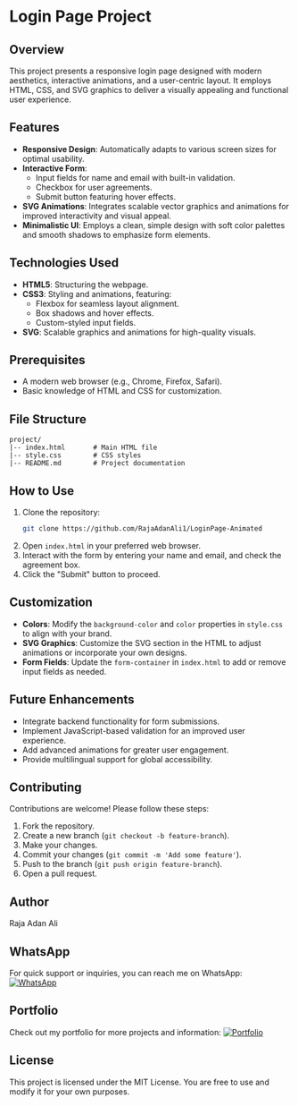 # Login Page Project

## Overview
This project presents a responsive login page designed with modern aesthetics, interactive animations, and a user-centric layout. It employs HTML, CSS, and SVG graphics to deliver a visually appealing and functional user experience.

## Features
- **Responsive Design**: Automatically adapts to various screen sizes for optimal usability.
- **Interactive Form**:
  - Input fields for name and email with built-in validation.
  - Checkbox for user agreements.
  - Submit button featuring hover effects.
- **SVG Animations**: Integrates scalable vector graphics and animations for improved interactivity and visual appeal.
- **Minimalistic UI**: Employs a clean, simple design with soft color palettes and smooth shadows to emphasize form elements.

## Technologies Used
- **HTML5**: Structuring the webpage.
- **CSS3**: Styling and animations, featuring:
  - Flexbox for seamless layout alignment.
  - Box shadows and hover effects.
  - Custom-styled input fields.
- **SVG**: Scalable graphics and animations for high-quality visuals.

## Prerequisites
- A modern web browser (e.g., Chrome, Firefox, Safari).
- Basic knowledge of HTML and CSS for customization.

## File Structure
```
project/
|-- index.html       # Main HTML file
|-- style.css        # CSS styles
|-- README.md        # Project documentation
```

## How to Use
1. Clone the repository:
   ```bash
   git clone https://github.com/RajaAdanAli1/LoginPage-Animated
   ```
2. Open `index.html` in your preferred web browser.
3. Interact with the form by entering your name and email, and check the agreement box.
4. Click the "Submit" button to proceed.

## Customization
- **Colors**: Modify the `background-color` and `color` properties in `style.css` to align with your brand.
- **SVG Graphics**: Customize the SVG section in the HTML to adjust animations or incorporate your own designs.
- **Form Fields**: Update the `form-container` in `index.html` to add or remove input fields as needed.

## Future Enhancements
- Integrate backend functionality for form submissions.
- Implement JavaScript-based validation for an improved user experience.
- Add advanced animations for greater user engagement.
- Provide multilingual support for global accessibility.

## Contributing
Contributions are welcome! Please follow these steps:
1. Fork the repository.
2. Create a new branch (`git checkout -b feature-branch`).
3. Make your changes.
4. Commit your changes (`git commit -m 'Add some feature'`).
5. Push to the branch (`git push origin feature-branch`).
6. Open a pull request.

## Author
Raja Adan Ali

## WhatsApp
For quick support or inquiries, you can reach me on WhatsApp:
[![WhatsApp](https://i.pinimg.com/736x/18/46/74/1846740d0dfe3c5e4bc227bbb36d009d.jpg)](https://wa.me/+923107312040)

## Portfolio
Check out my portfolio for more projects and information:
[![Portfolio](https://png.pngtree.com/png-clipart/20190630/original/pngtree-vector-portfolio-icon-png-image_4171234.jpg)](https://rajaadanali.info)

## License
This project is licensed under the MIT License. You are free to use and modify it for your own purposes.
